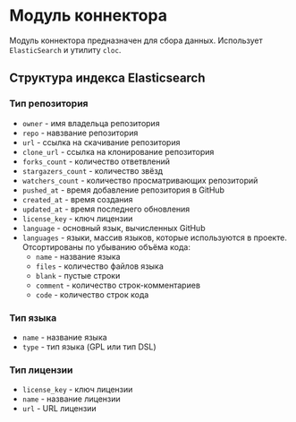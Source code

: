 # Модуль коннектора
Модуль коннектора предназначен для сбора данных. Использует `ElasticSearch` и утилиту `cloc`.

## Структура индекса Elasticsearch
### Тип репозитория
* `owner` - имя владельца репозитория
* `repo` - навзвание репозитория
* `url` - ссылка на скачивание репозитория
* `clone_url` - ссылка на клонирование репозитория
* `forks_count` - количество ответвлений
* `stargazers_count` - количество звёзд
* `watchers_count` - количество просматривающих репозиторий
* `pushed_at` - время добавление репозитория в GitHub
* `created_at` - время создания
* `updated_at` - время последнего обновления
* `license_key` - ключ лицензии
* `language` - основный язык, вычисленных GitHub
* `languages` - языки, массив языков, которые используются в проекте. Отсортированы по убыванию объёма кода:
    + `name` - название языка
    + `files` - количество файлов языка
    + `blank` - пустые строки
    + `comment` - количество строк-комментариев
    + `code` - количество строк кода

### Тип языка
* `name` - название языка
* `type` - тип языка (GPL или тип DSL)

### Тип лицензии
* `license_key` - ключ лицензии
* `name` - название лицензии
* `url` - URL лицензии
